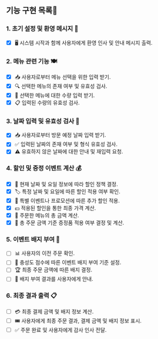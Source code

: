## 기능 구현 목록🚀

### 1. 초기 설정 및 환영 메시지 🌟
- [x] 🖥️ 시스템 시작과 함께 사용자에게 환영 인사 및 안내 메시지 출력.

### 2. 메뉴 관련 기능 🍽️
- [x] 📥 사용자로부터 메뉴 선택을 위한 입력 받기.
- [x] 🔍 선택한 메뉴의 존재 여부 및 유효성 검사.
- [x] 🔄 선택한 메뉴에 대한 수량 입력 받기.
- [x] 📋 입력된 수량의 유효성 검사.

### 3. 날짜 입력 및 유효성 검사 📅
- [x] 📥 사용자로부터 방문 예정 날짜 입력 받기.
- [x] ✅ 입력된 날짜의 존재 여부 및 형식 유효성 검사.
- [x] ⚠ 유효하지 않은 날짜에 대한 안내 및 재입력 요청.

### 4. 할인 및 증정 이벤트 계산 💰
- [x] 📆 현재 날짜 및 요일 정보에 따라 할인 정책 결정.
- [x] 🏷️ 특정 날짜 및 요일에 따른 할인 적용 여부 확인.
- [x] 🌟 특별 이벤트나 프로모션에 따른 추가 할인 적용.
- [x] 💵 적용된 할인을 통한 최종 가격 계산.
- [x] 🧮 주문한 메뉴의 총 금액 계산.
- [x] 🎁 총 주문 금액 기준 증정품 적용 여부 결정 및 계산.

### 5. 이벤트 배지 부여 🏅
- [ ] 📊 사용자의 이전 주문 확인.
- [ ] 📐 충성도 점수에 따른 이벤트 배지 부여 기준 설정.
- [ ] 🏆 최종 주문 금액에 따른 배지 결정.
- [ ] 📢 배지 부여 결과를 사용자에게 안내.

### 6. 최종 결과 출력 📋
- [ ] 💳 최종 결제 금액 및 배지 정보 계산.
- [ ] 🎟️ 사용자에게 최종 주문 결과, 결제 금액 및 배지 정보 표시.
- [ ] ✅ 주문 완료 및 사용자에게 감사 인사 전달.